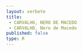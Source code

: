 ```yaml
---
layout: verbete
title:
 - CARVALHO, NERO DE MACEDO
 - CARVALHO, Nero de Macedo
published: false
type: R
---
```


